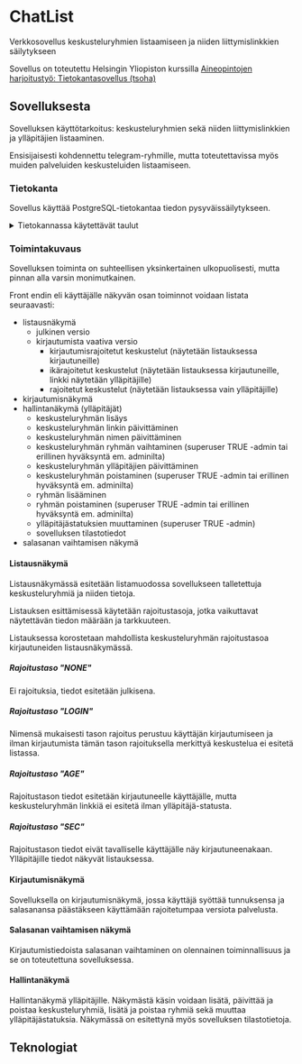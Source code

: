 # ChatList

Verkkosovellus keskusteluryhmien listaamiseen ja niiden liittymislinkkien säilytykseen

Sovellus on toteutettu Helsingin Yliopiston kurssilla [Aineopintojen harjoitustyö: Tietokantasovellus (tsoha)](https://studies.helsinki.fi/opintotarjonta/cur/hy-opt-cur-2223-2e32cd2f-c204-4e8d-8233-b652d7194713)

## Sovelluksesta

Sovelluksen käyttötarkoitus: keskusteluryhmien sekä niiden liittymislinkkien ja ylläpitäjien listaaminen.

Ensisijaisesti kohdennettu telegram-ryhmille, mutta toteutettavissa myös muiden palveluiden keskusteluiden listaamiseen.

### Tietokanta

Sovellus käyttää PostgreSQL-tietokantaa tiedon pysyväissäilytykseen.

<details><summary>Tietokannassa käytettävät taulut</summary>
<p>

#### Users

sovelluksen käyttäjät sisältävä tietokantataulu

- id SERIAL PRIMARY KEY
- uname TEXT NOT NULL UNIQUE, käyttäjänimi
- pw_hash TEXT, käyttäjän salasana (kryptattuna)

#### Admins

sovelluksen ylläpitäjät sisältävä tietokantataulu

pitää listaa sovelluksen käyttäjistä, joilla on ylläpitäjän oikeudet

- id SERIAL PRIMARY KEY
- user_id INTEGER NOT NULL REFERENCES Users (id)
- superuser BOOLEAN DEFAULT FALSE

#### Groups

sovelluksen ryhmät sisältävä tietokantataulu

ryhmällä tarkoitetaan joukkoa keskusteluryhmiä, joilla on yhteisiä ominaisuuksia

- id SERIAL PRIMARY KEY
- gname TEXT NOT NULL UNIQUE, ryhmän nimi
- restriction TEXT NOT NULL DEFAULT "NONE"
  - "NONE" osoittaa kyseisen ryhmän olevan julkisesti näytettävä
  - "LOGIN" osoittaa kyseisen ryhmän olevan kirjautumisen jälkeen näytettävä
  - "AGE" osoittaa kyseisen ryhmän olevan ikärajallinen, tällöin sen linkki näytetään vain ylläpitäjille
  - "SEC" osoittaa kyseisen ryhmän olevan rajoitettu, tällöin se näytetään listassa vain ylläpitäjille

#### Topics

sovelluksen keskusteluryhmien aiheet sisältävä tietokantataulu

- id SERIAL PRIMARY KEY
- topic TEXT NOT NULL UNIQUE

#### Chats

sovelluksen keskusteluryhmät sisältävä tietokantataulu

- id SERIAL PRIMARY KEY
- cname TEXT NOT NULL
- topic_id INTEGER REFERENCES Topics (id)
- group_id INTEGER REFERENCES Groups (id)
- link TEXT NOT NULL
- moderator_ids INTEGER[], viittaukset keskusteluryhmän ylläpitäjiin

#### Moderators

sovelluksen keskusteluryhmien ylläpitäjät sisältävä tietokantataulu

- id SERIAL PRIMARY KEY
- handle TEXT NOT NULL UNIQUE
- chat_link TEXT NOT NULL

</p>
</details>

### Toimintakuvaus

Sovelluksen toiminta on suhteellisen yksinkertainen ulkopuolisesti, mutta pinnan alla varsin monimutkainen.

Front endin eli käyttäjälle näkyvän osan toiminnot voidaan listata seuraavasti:

- listausnäkymä
  - julkinen versio
  - kirjautumista vaativa versio
    - kirjautumisrajoitetut keskustelut (näytetään listauksessa kirjautuneille)
    - ikärajoitetut keskustelut (näytetään listauksessa kirjautuneille, linkki näytetään ylläpitäjille)
    - rajoitetut keskustelut (näytetään listauksessa vain ylläpitäjille)
- kirjautumisnäkymä
- hallintanäkymä (ylläpitäjät)
  - keskusteluryhmän lisäys
  - keskusteluryhmän linkin päivittäminen
  - keskusteluryhmän nimen päivittäminen
  - keskusteluryhmän ryhmän vaihtaminen (superuser TRUE -admin tai erillinen hyväksyntä em. adminilta)
  - keskusteluryhmän ylläpitäjien päivittäminen
  - keskusteluryhmän poistaminen (superuser TRUE -admin tai erillinen hyväksyntä em. adminilta)
  - ryhmän lisääminen
  - ryhmän poistaminen (superuser TRUE -admin tai erillinen hyväksyntä em. adminilta)
  - ylläpitäjästatuksien muuttaminen (superuser TRUE -admin)
  - sovelluksen tilastotiedot
- salasanan vaihtamisen näkymä

#### Listausnäkymä

Listausnäkymässä esitetään listamuodossa sovellukseen talletettuja keskusteluryhmiä ja niiden tietoja.

Listauksen esittämisessä käytetään rajoitustasoja, jotka vaikuttavat näytettävän tiedon määrään ja tarkkuuteen.

Listauksessa korostetaan mahdollista keskusteluryhmän rajoitustasoa kirjautuneiden listausnäkymässä.

##### Rajoitustaso "NONE"

Ei rajoituksia, tiedot esitetään julkisena.

##### Rajoitustaso "LOGIN"

Nimensä mukaisesti tason rajoitus perustuu käyttäjän kirjautumiseen ja ilman kirjautumista tämän tason rajoituksella merkittyä keskustelua ei esitetä listassa.

##### Rajoitustaso "AGE"

Rajoitustason tiedot esitetään kirjautuneelle käyttäjälle, mutta keskusteluryhmän linkkiä ei esitetä ilman ylläpitäjä-statusta.

##### Rajoitustaso "SEC"

Rajoitustason tiedot eivät tavalliselle käyttäjälle näy kirjautuneenakaan. Ylläpitäjille tiedot näkyvät listauksessa.

#### Kirjautumisnäkymä

Sovelluksella on kirjautumisnäkymä, jossa käyttäjä syöttää tunnuksensa ja salasanansa päästäkseen käyttämään rajoitetumpaa versiota palvelusta.

#### Salasanan vaihtamisen näkymä

Kirjautumistiedoista salasanan vaihtaminen on olennainen toiminnallisuus ja se on toteutettuna sovelluksessa.

#### Hallintanäkymä

Hallintanäkymä ylläpitäjille. Näkymästä käsin voidaan lisätä, päivittää ja poistaa keskusteluryhmiä, lisätä ja poistaa ryhmiä sekä muuttaa ylläpitäjästatuksia. Näkymässä on esitettynä myös sovelluksen tilastotietoja.

## Teknologiat